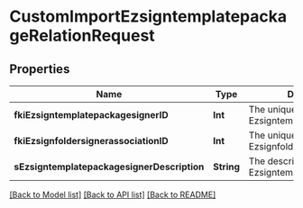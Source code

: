 # CustomImportEzsigntemplatepackageRelationRequest

## Properties
Name | Type | Description | Notes
------------ | ------------- | ------------- | -------------
**fkiEzsigntemplatepackagesignerID** | **Int** | The unique ID of the Ezsigntemplatepackagesigner | [optional] 
**fkiEzsignfoldersignerassociationID** | **Int** | The unique ID of the Ezsignfoldersignerassociation | 
**sEzsigntemplatepackagesignerDescription** | **String** | The description of the Ezsigntemplatepackagesigner | [optional] 

[[Back to Model list]](../README.md#documentation-for-models) [[Back to API list]](../README.md#documentation-for-api-endpoints) [[Back to README]](../README.md)



